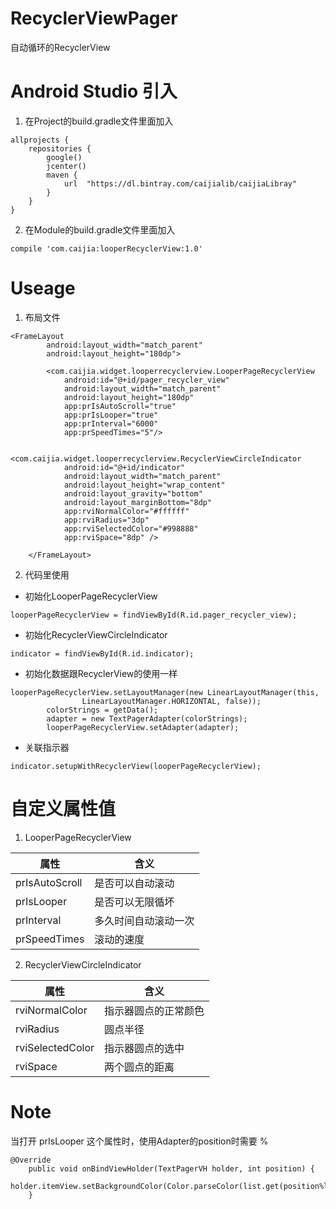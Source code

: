 # RecyclerViewPager
自动循环的RecyclerView

# Android Studio 引入
1. 在Project的build.gradle文件里面加入
```
allprojects {
    repositories {
        google()
        jcenter()
        maven {
            url  "https://dl.bintray.com/caijialib/caijiaLibray"
        }
    }
}
```

2. 在Module的build.gradle文件里面加入
```
compile 'com.caijia:looperRecyclerView:1.0'
```

# Useage
1. 布局文件
```
<FrameLayout
        android:layout_width="match_parent"
        android:layout_height="180dp">

        <com.caijia.widget.looperrecyclerview.LooperPageRecyclerView
            android:id="@+id/pager_recycler_view"
            android:layout_width="match_parent"
            android:layout_height="180dp"
            app:prIsAutoScroll="true"
            app:prIsLooper="true"
            app:prInterval="6000"
            app:prSpeedTimes="5"/>

        <com.caijia.widget.looperrecyclerview.RecyclerViewCircleIndicator
            android:id="@+id/indicator"
            android:layout_width="match_parent"
            android:layout_height="wrap_content"
            android:layout_gravity="bottom"
            android:layout_marginBottom="8dp"
            app:rviNormalColor="#ffffff"
            app:rviRadius="3dp"
            app:rviSelectedColor="#998888"
            app:rviSpace="8dp" />

    </FrameLayout>
```

2. 代码里使用
- 初始化LooperPageRecyclerView
```
looperPageRecyclerView = findViewById(R.id.pager_recycler_view);
```

- 初始化RecyclerViewCircleIndicator
```
indicator = findViewById(R.id.indicator);
```
- 初始化数据跟RecyclerView的使用一样
```
looperPageRecyclerView.setLayoutManager(new LinearLayoutManager(this,
                LinearLayoutManager.HORIZONTAL, false));
        colorStrings = getData();
        adapter = new TextPagerAdapter(colorStrings);
        looperPageRecyclerView.setAdapter(adapter);
```
- 关联指示器
```
indicator.setupWithRecyclerView(looperPageRecyclerView);
```

# 自定义属性值
1. LooperPageRecyclerView

属性 | 含义
---|---
prIsAutoScroll | 是否可以自动滚动
prIsLooper | 是否可以无限循坏
prInterval | 多久时间自动滚动一次
prSpeedTimes | 滚动的速度


2. RecyclerViewCircleIndicator

属性 | 含义
---|---
rviNormalColor | 指示器圆点的正常颜色
rviRadius | 圆点半径
rviSelectedColor | 指示器圆点的选中
rviSpace | 两个圆点的距离

# Note
当打开 prIsLooper 这个属性时，使用Adapter的position时需要 % 
```
@Override
    public void onBindViewHolder(TextPagerVH holder, int position) {
        holder.itemView.setBackgroundColor(Color.parseColor(list.get(position%list.size())));
    }
```

